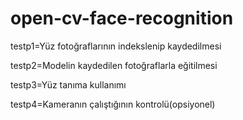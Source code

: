 # open-cv-face-recognition


testp1=Yüz fotoğraflarının indekslenip kaydedilmesi



testp2=Modelin kaydedilen fotoğraflarla eğitilmesi



testp3=Yüz tanıma kullanımı 



testp4=Kameranın çalıştığının kontrolü(opsiyonel)
